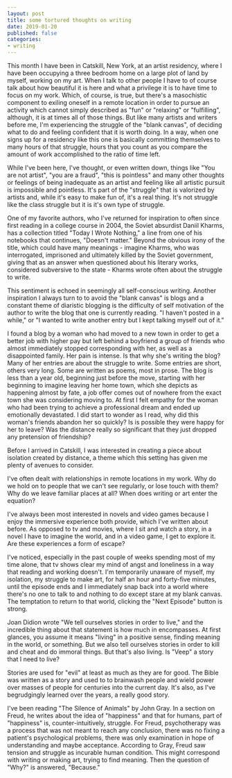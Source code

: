 ```yaml
---
layout: post
title: some tortured thoughts on writing
date: 2019-01-20
published: false
categories:
- writing
---
```


This month I have been in Catskill, New York, at an artist residency, where I have been occupying a three bedroom home on a large plot of land by myself, working on my art.  When I talk to other people I have to of course talk about how beautiful it is here and what a privilege it is to have time to focus on my work.  Which, of course, is true, but there's a masochistic component to exiling oneself in a remote location in order to pursue an activity which cannot simply described as "fun" or "relaxing" or "fulfilling", although, it is at times all of those things.  But like many artists and writers before me, I'm experiencing the struggle of the "blank canvas", of deciding what to do and feeling confident that it is worth doing.  In a way, when one signs up for a residency like this one is basically committing themselves to many hours of that struggle, hours that you count as you compare the amount of work accomplished to the ratio of time left.

While I've been here, I've thought, or even written down, things like "You are not artist", "you are a fraud", "this is pointless" and many other thoughts or feelings of being inadequate as an artist and feeling like all artistic pursuit is impossible and pointless.  It's part of the "struggle" that is valorized by artists and, while it's easy to make fun of, it's a real thing.  It's not struggle like the class struggle but it is it's own type of struggle.

One of my favorite authors, who I've returned for inspiration to often since first reading in a college course in 2004, the Soviet absurdist Daniil Kharms, has a collection titled "Today I Wrote Nothing," a line from one of his notebooks that continues, "Doesn't matter."  Beyond the obvious irony of the title, which could have many meanings - imagine Kharms, who was interrogated, imprisoned and ultimately killed by the Soviet government, giving that as an answer when questioned about his literary works, considered subversive to the state - Kharms wrote often about the struggle to write.

This sentiment is echoed in seemingly all self-conscious writing.  Another inspiration I always turn to to avoid the "blank canvas" is blogs and a constant theme of diaristic blogging is the difficulty of self motivation of the author to write the blog that one is currently reading.  "I haven't posted in a while," or "I wanted to write another entry but I kept talking myself out of it."

I found a blog by a woman who had moved to a new town in order to get a better job with higher pay but left behind a boyfriend a group of friends who almost immediately stopped corresponding with her, as well as a disappointed family.  Her pain is intense.  Is that why she's writing the blog?  Many of her entries are about the struggle to write.  Some entries are short, others very long.  Some are written as poems, most in prose.  The blog is less than a year old, beginning just before the move, starting with her beginning to imagine leaving her home town, which she depicts as happening almost by fate, a job offer comes out of nowhere from the exact town she was considering moving to.  At first I felt empathy for the woman who had been trying to achieve a professional dream and ended up emotionally devastated.  I did start to wonder as I read, why did this woman's friends abandon her so quickly?  Is is possible they were happy for her to leave?  Was the distance really so significant that they just dropped any pretension of friendship?

Before I arrived in Catskill, I was interested in creating a piece about isolation created by distance, a theme which this setting has given me plenty of avenues to consider.  

I've often dealt with relationships in remote locations in my work.  Why do we hold on to people that we can't see regularly, or lose touch with them?  Why do we leave familiar places at all?  When does writing or art enter the equation?

I've always been most interested in novels and video games because I enjoy the immersive experience both provide, which I've written about before.  As opposed to tv and movies, where I sit and watch a story, in a novel I have to imagine the world, and in a video game, I get to explore it.  Are these experiences a form of escape?  

I've noticed, especially in the past couple of weeks spending most of my time alone, that tv shows clear my mind of angst and loneliness in a way that reading and working doesn't.  I'm temporarily unaware of myself, my isolation, my struggle to make art, for half an hour and forty-five minutes, until the episode ends and I immediately snap back into a world where there's no one to talk to and nothing to do except stare at my blank canvas.  The temptation to return to that world, clicking the "Next Episode" button is strong.  

Joan Didion wrote "We tell ourselves stories in order to live," and the incredible thing about that statement is how much in encompasses.  At first glances, you assume it means "living" in a positive sense, finding meaning in the world, or something.  But we also tell ourselves stories in order to kill and cheat and do immoral things.  But that's also living.  Is "Veep" a story that I need to live?

Stories are used for "evil" at least as much as they are for good.  The Bible was written as a story and used to to brainwash people and wield power over masses of people for centuries into the current day.  It's also, as I've begrudgingly learned over the years, a really good story.

I've been reading "The Silence of Animals" by John Gray.  In a section on Freud, he writes about the idea of "happiness" and that for humans, part of "happiness" is, counter-intuitively, struggle.  For Freud, psychotherapy was a process that was not meant to reach any conclusion, there was no fixing a patient's psychological problems, there was only examination in hope of understanding and maybe acceptance.  According to Gray, Freud saw tension and struggle as incurable human condition.  This might correspond with writing or making art, trying to find meaning.  Then the question of "Why?" is answered, "Because."